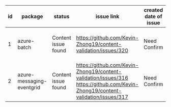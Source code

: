 
| id | package | status | issue link | created date of issue | update date of issue | run date of pipeline | pipeline run link |
|----|---------|--------|------------|-----------------------|----------------------| ---------------------| ----------------- |
| 1 | azure-batch | Content issue found | https://github.com/Kevin-Zhong19/content-validation/issues/320  | Need Confirm | Need Confirm | 4/16/2025 10:02:45 AM | https://dev.azure.com/v-qzhong0321/content-validation-automation/_build/results?buildId=9 |
| 2 | azure-messaging-eventgrid | Content issue found | https://github.com/Kevin-Zhong19/content-validation/issues/316 https://github.com/Kevin-Zhong19/content-validation/issues/317  | Need Confirm | Need Confirm | 4/16/2025 10:02:45 AM | https://dev.azure.com/v-qzhong0321/content-validation-automation/_build/results?buildId=9 |
